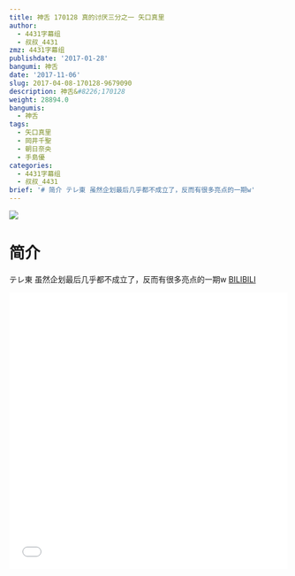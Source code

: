 ```yaml
---
title: 神舌 170128 真的讨厌三分之一 矢口真里
author:
  - 4431字幕组
  - 叔叔_4431
zmz: 4431字幕组
publishdate: '2017-01-28'
bangumi: 神舌
date: '2017-11-06'
slug: 2017-04-08-170128-9679090
description: 神舌&#8226;170128
weight: 28894.0
bangumis:
  - 神舌
tags:
  - 矢口真里
  - 岡井千聖
  - 朝日奈央
  - 手島優
categories:
  - 4431字幕组
  - 叔叔_4431
brief: '# 简介 テレ東 虽然企划最后几乎都不成立了，反而有很多亮点的一期w'
---
```

![](https://i.imgur.com/eykG3ka.png)
# 简介  
テレ東
虽然企划最后几乎都不成立了，反而有很多亮点的一期w
  [BILIBILI](https://www.bilibili.com/video/av9679090/)

  <iframe src="//www.bilibili.com/blackboard/player.html?aid=9679090" width="100%" height="500" frameborder="0" allowfullscreen="allowfullscreen"></iframe>
